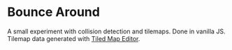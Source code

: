 # Bounce Around

A small experiment with collision detection and tilemaps. Done in vanilla JS.
Tilemap data generated with [Tiled Map Editor](www.mapeditor.org).
